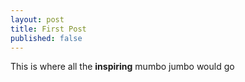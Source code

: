 ```yaml
---
layout: post
title: First Post
published: false
---
```


This is where all the **inspiring** mumbo jumbo would go

